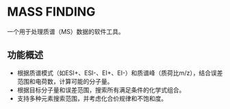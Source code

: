 # MASS FINDING

一个用于处理质谱（MS）数据的软件工具。

## 功能概述
- 根据质谱模式（如ESI+、ESI-、EI+、EI-）和质谱峰（质荷比m/z），结合误差范围和电荷数，计算可能的分子量。
- 根据目标分子量和误差范围，搜索所有满足条件的化学式组合。
- 支持多种元素搜索范围，并考虑化合价规律和不饱和度。